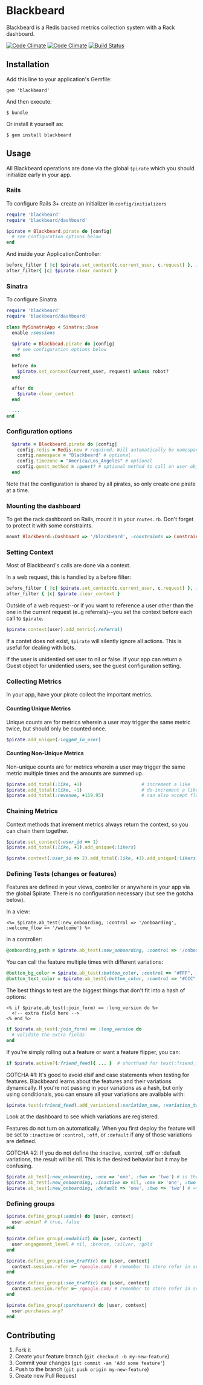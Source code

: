 # Blackbeard

Blackbeard is a Redis backed metrics collection system with a Rack dashboard.

[![Code Climate](https://codeclimate.com/repos/5300f44be30ba0790d01b5a7/badges/b912a89a38a56f61398a/gpa.png)](https://codeclimate.com/repos/5300f44be30ba0790d01b5a7/feed) [![Code Climate](https://codeclimate.com/repos/5300f44be30ba0790d01b5a7/badges/b912a89a38a56f61398a/coverage.png)](https://codeclimate.com/repos/5300f44be30ba0790d01b5a7/feed) [![Build Status](https://travis-ci.org/goldstar/blackbeard.png?branch=master)](https://travis-ci.org/goldstar/blackbeard)

## Installation

Add this line to your application's Gemfile:

    gem 'blackbeard'

And then execute:

    $ bundle

Or install it yourself as:

    $ gem install blackbeard

## Usage

All Blackbeard operations are done via the global `$pirate` which you should initialize early in your app.

### Rails

To configure Rails 3+ create an initializer in `config/initializers`

```ruby
require 'blackbeard'
require 'blackbeard/dashboard'

$pirate = Blackbeard.pirate do |config|
  # see configuration options below
end
```

And inside your ApplicationController:

```ruby
before_filter { |c| $pirate.set_context(c.current_user, c.request) }, :unless => robot?
after_filter{ |c| $pirate.clear_context }
```

### Sinatra

To configure Sinatra

```ruby
require 'blackbeard'
require 'blackbeard/dashboard'

class MySinatraApp < Sinatra::Base
  enable :sessions

  $pirate = Blackbead.pirate do |config|
    # see configuration options below
  end

  before do
    $pirate.set_context(current_user, request) unless robot?
  end

  after do
    $pirate.clear_context
  end

  ...
end
```

### Configuration options

```ruby
  $pirate = Blackbeard.pirate do |config|
    config.redis = Redis.new # required. Will automatically be namespaced.
    config.namespace = "Blackbeard" # optional
    config.timezone = "America/Los_Angeles" # optional
    config.guest_method = :guest? # optional method to call on user objects if they are guests or visitors
  end
```

Note that the configuration is shared by all pirates, so only create one pirate at a time.

### Mounting the dashboard

To get the rack dashboard on Rails, mount it in your `routes.rb`. Don't forget to protect it with some constraints.

```ruby
mount Blackbeard::Dashboard => '/blackbeard', :constraints => ConstraintClassYouCreate.new
```

### Setting Context

Most of Blackbeard's calls are done via a context.

In a web request, this is handled by a before filter:

```ruby
before_filter { |c| $pirate.set_context(c.current_user, c.request) }, :unless => robot?
after_filter { |c| $pirate.clear_context }
```

Outside of a web request--or if you want to reference a user other than the one in the current request (e..g referrals)--you set the context before each call to `$pirate`.

```ruby
$pirate.context(user).add_metric(:referral)
```

If a contet does not exist, `$pirate` will silently ignore all actions. This is useful for dealing with bots.

If the user is unidentied set user to nil or false. If your app can return a Guest object for unidentied users, see the guest configuration setting.

### Collecting Metrics

In your app, have your pirate collect the important metrics.

#### Counting Unique Metrics

Unique counts are for metrics wherein a user may trigger the same metric twice, but should only be counted once.

```ruby
$pirate.add_unique(:logged_in_user)
```

#### Counting Non-Unique Metrics

Non-unique counts are for metrics wherein a user may trigger the same metric multiple times and the amounts are summed up.

```ruby
$pirate.add_total(:like, +1)                      # increment a like
$pirate.add_total(:like, -1)                      # de-increment a like
$pirate.add_total(:revenue, +119.95)              # can also accept floats
```

### Chaining Metrics

Context methods that inrement metrics always return the context, so you can chain them together.

```ruby
$pirate.set_context(:user_id => 1)
$pirate.add_total(:like, +1).add_unique(:likers)

$pirate.context(:user_id => 2).add_total(:like, +1).add_unique(:likers)
```


### Defining Tests (changes or features)

Features are defined in your views, controller or anywhere in your app via the global $pirate.  There is no configuration necessary (but see the gotcha below).


In a view:

```erb
<%= $pirate.ab_test(:new_onboarding, :control => '/onboarding', :welcome_flow => '/welcome') %>
```

In a controller:

```ruby
@onboarding_path = $pirate.ab_test(:new_onboarding, :control => '/onboarding', :welcome_flow => '/welcome') %>
```

You can call the feature multiple times with different variations:

```ruby
@button_bg_color = $pirate.ab_test(:button_color, :control => "#FFF", :black => "#000")
@button_text_color = $pirate.ab_test(:button_color, :control => "#CCC", :black => "#FFF")
```

The best things to test are the biggest things that don't fit into a hash of options:

```erb
<% if $pirate.ab_test(:join_form) == :long_version do %>
  <!-- extra field here -->
<% end %>
```

```ruby
if $pirate.ab_test(:join_form) == :long_version do
  # validate the extra fields
end
```

If you're simply rolling out a feature or want a feature flipper, you can:

```ruby
if $pirate.active?(:friend_feed){ ... }  # shorthand for test(:friend_feed) == :active
```

GOTCHA #1:  It's good to avoid elsif and case statements when testing for features. Blackbeard learns about the features and their variations dynamically. If you're not passing in your variations as a hash, but only using conditionals, you can ensure all your variations are available with:

```ruby
$pirate.test(:friend_feed).add_variations(:variation_one, :variation_two, ...)
```

Look at the dashboard to see which variations are registered.

Features do not turn on automatically. When you first deploy the feature will be set to `:inactive` or `:control`, `:off`, or `:default` if any of those variations are defined.

GOTCHA #2:  If you do not define the :inactive, :control, :off or :default variations, the result will be nil. This is the desired behavior but it may be confusing.

```ruby
$pirate.ab_test(:new_onboarding, :one => 'one', :two => 'two') # is the same as the next line
$pirate.ab_test(:new_onboarding, :inactive => nil, :one => 'one', :two => 'two') # nil when feature is inactive
$pirate.ab_test(:new_onboarding, :default => 'one', :two => 'two') # => 'one' when feature is inactive
```

### Defining groups

```ruby
$pirate.define_group(:admin) do |user, context|
  user.admin? # true, false
end

$pirate.define_group(:medalist) do |user, context|
  user.engagement_level # nil, :bronze, :silver, :gold
end

$pirate.define_group(:seo_traffic) do |user, context|
  context.session.refer =~ /google.com/ # remember to store refer in sessions
end

$pirate.define_group(:seo_traffic) do |user, context|
  context.session.refer =~ /google.com/ # remember to store refer in sessions
end

$pirate.define_group(:purchasers) do |user, context|
  user.purchases.any?
end
```

## Contributing

1. Fork it
2. Create your feature branch (`git checkout -b my-new-feature`)
3. Commit your changes (`git commit -am 'Add some feature'`)
4. Push to the branch (`git push origin my-new-feature`)
5. Create new Pull Request

